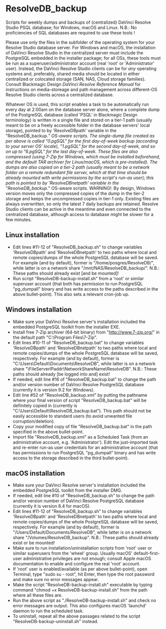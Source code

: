 # ResolveDB_backup
Scripts for weekly dumps and backups of (centralized) DaVinci Resolve Studio PSQL database; for Windows, macOS and Linux.
N.B.: No proficiencies of SQL databases are required to use these tools !

Please use only the files in the subfolder of the operating system for your Resolve Studio database server. For Windows and macOS, the installation of DaVinci Resolve Studio in the centralized server must include the PostgreSQL embedded in the installer package; for all OSs, these tools must be run as a superuser/administrator account (real 'root' or 'Administrator' user).
Instead, the DaVinci Resolve Studio clients can be for *any* operating systems and, preferably, shared media should be located in either centralized or colocated storage (SAN, NAS, Cloud storage families). Consult Blackmagic Design *DaVinci Resolve Reference Manual* for instructions on media-storeage and path management across different-OS Resolve Studio clients across a centralized database.

Whatever OS is used, this script enables a task to be automatically run every day at 2:00am on the database server alone, where a complete dump of the PostgreSQL database (called 'PSQL' in Blackmagic Design terminology) is written in a single file and stored on a tier-1 path (usually meant to be on a freely accessible folder in the database servers' local storage), pointed to by 'ResolveDBpath' variable in the "ResolveDB_backup.*" OS-aware scripts.
The single-dump file created as per above is called "0.pgSQL" for the first day-of-week backup (according to your server OS' locale), "1.pgSQL" for the second day-of-week, and so on up to "6.pgSQL" for the last day-of-week. These files are also compressed (using 7-Zip for Windows, which must be installed beforehand, and the default TAR archiver for Linux/macOS, which is pre-installed).
The dumps are also copied on a tier-2 path (usually meant to be a network folder on a remote redundant file server, which at that time should be already mounted with write permissions by the script's run-as user); this path is pointed to by 'ResolveDBnetpath' variable in the "ResolveDB_backup.*" OS-aware scripts.
WARNING!: By design, Windows version moves only the compressed copies of the dump in the tier-2 storage and keeps the uncompressed copies in tier-1 only.
Existing files are always overwritten, so only the latest 7 daily backups are retained.
Resolve Studio clients can be active in the meantime and even connected to the centralized database, although access to database might be slower for a few minutes.


Linux installation
------------------
 * Edit lines #11-12 of "ResolveDB_backup.sh" to change variables 'ResolveDBpath' and 'ResolveDBnetpath' to two paths where local and remote copies/dumps of the whole PostgreSQL database will be saved. For example (and by default), former is "/home/posgres/ResolveDB/", while latter is on a network share "/mnt/NAS/ResolveDB_backup/". N.B.: These paths should already exist [and be mounted]!
 * Run script "ResolveDB-backup-install.sh" from a 'root' or similar superuser account (that both has permission to run PostgreSQL "pg_dumpall" binary and has write access to the paths described in the above bullet-point). This also sets a relevant cron-job up.

Windows installation
--------------------
 * Make sure your DaVinci Resolve server's installation included the embedded PostgreSQL toolkit from the installer EXE.
 * Install free 7-Zip archiver (64-bit binary) from "http://www.7-zip.org/" in the default path "C:\Program Files\7-Zip".
 * Edit lines #10-11 of "ResolveDB_backup.bat" to change variables 'ResolveDBpath' and 'ResolveDBnetpath' to two paths where local and remote copies/dumps of the whole PostgreSQL database will be saved, respectively. For example (and by default), former is "C:\Users\Default\Documents\ResolveDB", while latter is on a network share "\\FileServerIPaddr\NetworkShareName\ResolveDB". N.B.: These paths should already [be logged into and] exist!
 * If needed, edit line #16 of "ResolveDB_backup.bat" to change the path and/or version number of DaVinci Resolve PostgreSQL database (currently it is version 9.2 for Windows).
 * Edit line #52 of "ResolveDB_backup.xml" by putting the pathname where your final version of script "ResolveDB_backup.bat" will be definitely copied in (currently is "C:\Users\Default\ResolveDB_backup.bat"). This path should not be easily accessible to standard users (to avoid unwanted file corruption/deletion).
 * Copy your modified copy of file "ResolveDB_backup.bat" in the path specified in the above bullet-point.
 * Import file "ResolveDB_backup.xml" as a Scheduled Task (from an administrative account, e.g. 'Administrator'). Edit the just-imported task and re-enter run-as user credentials for an administrative account (that has permissions to run PostgreSQL "pg_dumpall" binary and has write access to the storage described in the third bullet-point).

macOS installation
------------------
 * Make sure your DaVinci Resolve server's installation included the embedded PostgreSQL toolkit from the installer DMG.
 * If needed, edit line #10 of "ResolveDB_backup.sh" to change the path and/or version number of DaVinci Resolve PostgreSQL database (currently it is version 8.4 for macOS).
 * Edit lines #11-12 of "ResolveDB_backup.sh" to change variables 'ResolveDBpath' and 'ResolveDBnetpath' to two paths where local and remote copies/dumps of the whole PostgreSQL database will be saved, respectively. For example (and by default), former is "/Users/Default/Documents/ResolveDB", while latter is on a network share "/Volumes/ResolveDB_backup". N.B.: These paths should already exist or be mounted!
 * Make sure to run installation/uninstallation scripts from 'root' user or similar superusers from the 'wheel' group. Usually macOS' default-first-user administrative privileges are not enough; consult Apple macOS documentation to enable and configure the real 'root' account.
 * If 'root' user is enabled/available (as per above bullet-point), open Terminal, type "sudo su - root", hit Enter, then type the root password and make sure no error messages appear.
 * Make the script "ResolveDB-backup-install.sh" executable by typing command "chmod +x ResolveDB-backup-install.sh" from the path where all these files are.
 * Run the above script as "./ResolveDB-backup-install.sh" and check no error messages are output. This also configures macOS 'launchd' daemon to run the scheduled task.
 * To uninstall, repeat all the above passages related to the script "ResolveDB-backup-uninstall.sh" instead.
